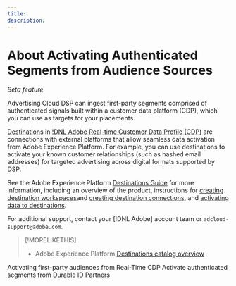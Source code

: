 ```yaml
---
title: 
description: 
---
```

# About Activating Authenticated Segments from Audience Sources

<!-- Doesn't specifically explain what you can do in our UI -->
*Beta feature*

Advertising Cloud DSP can ingest first-party segments comprised of authenticated signals built within a customer data platform (CDP), which you can use as targets for your placements.

[Destinations](https://experienceleague.adobe.com/docs/experience-platform/destinations/home.html) in [!DNL Adobe Real-time Customer Data Profile (CDP)](https://experienceleague.adobe.com/docs/experience-platform/rtcdp/overview.html) are connections with external platforms that allow seamless data activation from Adobe Experience Platform. For example, you can use destinations to activate your known customer relationships (such as hashed email addresses) for targeted advertising across digital formats supported by DSP.   

See the Adobe Experience Platform [Destinations Guide](https://experienceleague.adobe.com/docs/experience-platform/destinations/home.html) for more information, including an overview of the product, instructions for [creating destination workspaces](https://experienceleague.adobe.com/docs/experience-platform/destinations/ui/destinations-workspace.html)and [creating destination connections](https://experienceleague.adobe.com/docs/experience-platform/destinations/ui/connect-destination.html), and [activating data to destinations](https://experienceleague.adobe.com/docs/experience-platform/destinations/ui/activate/activate-segment-streaming-destinations.html). 

For additional support, contact your [!DNL Adobe] account team or `adcloud-support@adobe.com`.

>[!MORELIKETHIS]
>
>* Adobe Experience Platform [Destinations catalog overview](https://experienceleague.adobe.com/docs/experience-platform/destinations/catalog/overview.html)
<!-- new file -->Activating first-party audiences from Real-Time CDP
<!-- new file -->Activate authenticated segments from Durable ID Partners 
